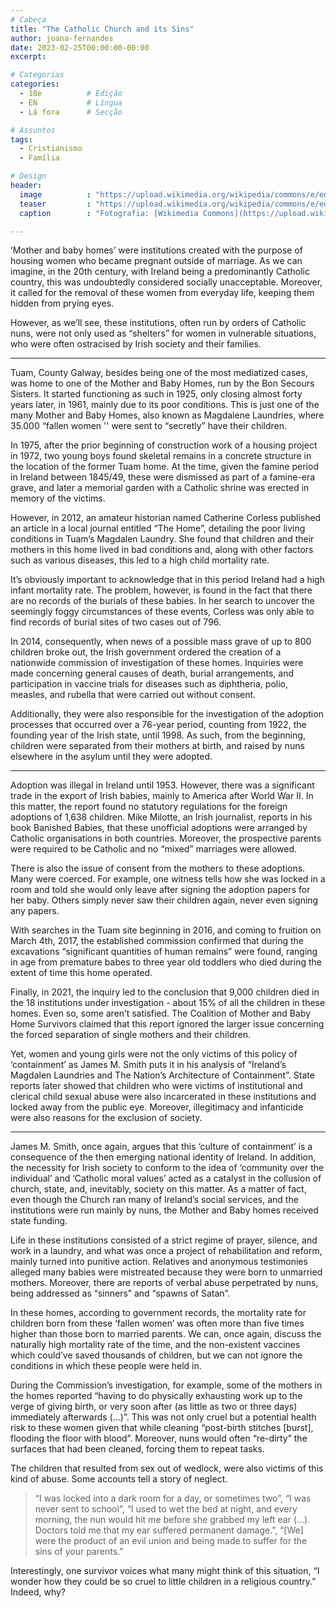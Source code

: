 ```yaml
---
# Cabeça
title: "The Catholic Church and its Sins"
author: joana-fernandes
date: 2023-02-25T00:00:00-00:00
excerpt:

# Categorias
categories:
  - 18e          # Edição
  - EN           # Língua
  - Lá fora      # Secção

# Assuntos
tags:
  - Cristianismo
  - Família

# Design
header:
  image          : "https://upload.wikimedia.org/wikipedia/commons/e/ed/View_of_the_mass_grave_at_the_Bon_Secours_Mother_and_Baby_Home%2C_Tuam%2C_Galway.jpg"
  teaser         : "https://upload.wikimedia.org/wikipedia/commons/e/ed/View_of_the_mass_grave_at_the_Bon_Secours_Mother_and_Baby_Home%2C_Tuam%2C_Galway.jpg"
  caption        : "Fotografia: [Wikimedia Commons](https://upload.wikimedia.org/wikipedia/commons/e/ed/View_of_the_mass_grave_at_the_Bon_Secours_Mother_and_Baby_Home%2C_Tuam%2C_Galway.jpg)"

---
```


‘Mother and baby homes’ were institutions created with the purpose of housing women who became pregnant outside of marriage. As we can imagine, in the 20th century, with Ireland being a predominantly Catholic country, this was undoubtedly considered socially unacceptable. Moreover, it called for the removal of these women from everyday life, keeping them hidden from prying eyes.

However, as we’ll see, these institutions, often run by orders of Catholic nuns, were not only used as “shelters” for women in vulnerable situations, who were often ostracised by Irish society and their families.

---

Tuam, County Galway, besides being one of the most mediatized cases, was home to one of the Mother and Baby Homes, run by the Bon Secours Sisters. It started functioning as such in 1925, only closing almost forty years later, in 1961, mainly due to its poor conditions. This is just one of the many Mother and Baby Homes, also known as Magdalene Laundries, where 35.000 “fallen women '' were sent to “secretly” have their children.

In 1975, after the prior beginning of construction work of a housing project in 1972, two young boys found skeletal remains in a concrete structure in the location of the former Tuam home. At the time, given the famine period in Ireland between 1845/49, these were dismissed as part of a famine-era grave, and later a memorial garden with a Catholic shrine was erected in memory of the victims.

However, in 2012, an amateur historian named Catherine Corless published an article in a local journal entitled “The Home”, detailing the poor living conditions in Tuam’s Magdalen Laundry. She found that children and their mothers in this home lived in bad conditions and, along with other factors such as various diseases, this led to a high child mortality rate.

It’s obviously important to acknowledge that in this period Ireland had a high infant mortality rate. The problem, however, is found in the fact that there are no records of the burials of these babies. In her search to uncover the seemingly foggy circumstances of these events, Corless was only able to find records of burial sites of two cases out of 796.

In 2014, consequently, when news of a possible mass grave of up to 800 children broke out, the Irish government ordered the creation of a nationwide commission of investigation of these homes. Inquiries were made concerning general causes of death, burial arrangements, and participation in vaccine trials for diseases such as diphtheria, polio, measles, and rubella that were carried out without consent.

Additionally, they were also responsible for the investigation of the adoption processes that occurred over a 76-year period, counting from 1922, the founding year of the Irish state, until 1998. As such, from the beginning, children were separated from their mothers at birth, and raised by nuns elsewhere in the asylum until they were adopted.

---

Adoption was illegal in Ireland until 1953. However, there was a significant trade in the export of Irish babies, mainly to America after World War II. In this matter, the report found no statutory regulations for the foreign adoptions of 1,638 children. Mike Milotte, an Irish journalist, reports in his book Banished Babies, that these unofficial adoptions were arranged by Catholic organisations in both countries. Moreover, the prospective parents were required to be Catholic and no “mixed” marriages were allowed.

There is also the issue of consent from the mothers to these adoptions. Many were coerced. For example, one witness tells how she was locked in a room and told she would only leave after signing the adoption papers for her baby. Others simply never saw their children again, never even signing any papers.

With searches in the Tuam site beginning in 2016, and coming to fruition on March 4th, 2017, the established commission confirmed that during the excavations “significant quantities of human remains” were found, ranging in age from premature babes to three year old toddlers who died during the extent of time this home operated.

Finally, in 2021, the inquiry led to the conclusion that 9,000 children died in the 18 institutions under investigation - about 15% of all the children in these homes. Even so, some aren’t satisfied. The Coalition of Mother and Baby Home Survivors claimed that this report ignored the larger issue concerning the forced separation of single mothers and their children.

Yet, women and young girls were not the only victims of this policy of ‘containment’ as James M. Smith puts it in his analysis of “Ireland’s Magdalen Laundries and The Nation’s Architecture of Containment”. State reports later showed that children who were victims of institutional and clerical child sexual abuse were also incarcerated in these institutions and locked away from the public eye. Moreover, illegitimacy and infanticide were also reasons for the exclusion of society.

---

James M. Smith, once again, argues that this ‘culture of containment’ is a consequence of the then emerging national identity of Ireland. In addition, the necessity for Irish society to conform to the idea of ‘community over the individual’ and ‘Catholic moral values’ acted as a catalyst in the collusion of church, state, and, inevitably, society on this matter. As a matter of fact, even though the Church ran many of Ireland’s social services, and the institutions were run mainly by nuns, the Mother and Baby homes received state funding.

Life in these institutions consisted of a strict regime of prayer, silence, and work in a laundry, and what was once a project of rehabilitation and reform, mainly turned into punitive action. Relatives and anonymous testimonies alleged many babies were mistreated because they were born to unmarried mothers. Moreover, there are reports of verbal abuse perpetrated by nuns, being addressed as “sinners” and “spawns of Satan”.

In these homes, according to government records, the mortality rate for children born from these ‘fallen women’ was often more than five times higher than those born to married parents. We can, once again, discuss the naturally high mortality rate of the time, and the non-existent vaccines which could’ve saved thousands of children, but we can not ignore the conditions in which these people were held in.

During the Commission’s investigation, for example, some of the mothers in the homes reported “having to do physically exhausting work up to the verge of giving birth, or very soon after (as little as two or three days) immediately afterwards (...)”. This was not only cruel but a potential health risk to these women given that while cleaning “post-birth stitches [burst], flooding the floor with blood”. Moreover, nuns would often “re-dirty” the surfaces that had been cleaned, forcing them to repeat tasks.

The children that resulted from sex out of wedlock, were also victims of this kind of abuse. Some accounts tell a story of neglect. 

> “I was locked into a dark room for a day, or sometimes two”, “I was never sent to school”, “I used to wet the bed at night, and every morning, the nun would hit me before she grabbed my left ear (...). Doctors told me that my ear suffered permanent damage.”, “[We] were the product of an evil union and being made to suffer for the sins of your parents.”

Interestingly, one survivor voices what many might think of this situation, “I wonder how they could be so cruel to little children in a religious country.” Indeed, why?